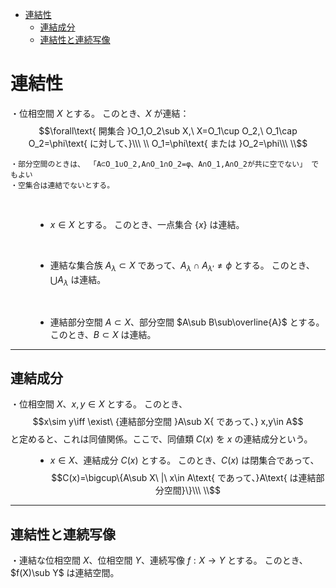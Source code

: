

- [連結性](#連結性)
  - [連結成分](#連結成分)
  - [連結性と連続写像](#連結性と連続写像)


# 連結性

<dl><dt>

・位相空間 $X$ とする。
このとき、$X$ が連結：
$$\forall\text{ 開集合 }O_1,O_2\sub X,\ X=O_1\cup O_2,\ O_1\cap O_2=\phi\text{ に対して、}\\\ \\
O_1=\phi\text{ または }O_2=\phi\\\ \\$$

    ・部分空間のときは、 「A⊂O_1∪O_2,A∩O_1∩O_2=φ、A∩O_1,A∩O_2が共に空でない」 でもよい
    ・空集合は連結でないとする。
<br>

</dt><dd>

- $x\in X$ とする。
このとき、一点集合 $\{x\}$ は連結。
<br>

- 連結な集合族 $A_{\lambda}\subset X$ であって、$A_{\lambda}\cap A_{\lambda'}\neq\phi$ とする。
このとき、$\bigcup A_{\lambda}$ は連結。
<br>

- 連結部分空間 $A\subset X$、部分空間 $A\sub B\sub\overline{A}$ とする。
このとき、$B\subset X$ は連結。

</dd></dl>

---

## 連結成分

<dl><dt>

・位相空間 $X$、$x,y\in X$ とする。
このとき、$$x\sim y\iff \exist\ {連結部分空間 }A\sub X{ であって、} x,y\in A$$
と定めると、これは同値関係。ここで、同値類 $C(x)$ を $x$ の連結成分という。
<br>

</dt><dd>

- $x\in X$、連結成分 $C(x)$ とする。
このとき、$C(x)$ は閉集合であって、
$$C(x)=\bigcup\{A\sub X\ |\ x\in A\text{ であって、}A\text{ は連結部分空間}\}\\\ \\$$

</dd></dl>

---

## 連結性と連続写像

・連結な位相空間 $X$、位相空間 $Y$、連続写像 $f:X\to Y$ とする。
このとき、$f(X)\sub Y$ は連結空間。




